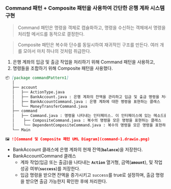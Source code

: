### Command 패턴 + Composite 패턴을 사용하여 간단한 은행 계좌 시스템 구현

> Command 패턴은 명령을 객체로 캡슐화하고, 명령을 수신하는 객체에서 명령을 처리할 메서드를 동적으로 결정한다.

> Composite 패턴은 복수와 단수를 동일시하여 재귀적인 구조를 만든다. 여러 개를 모아서 마치 하나의 것처럼 취급한다.

1. 은행 계좌의 입금 및 출금 작업을 처리하기 위해 Command 패턴을 사용하고,
2. 명령들을 조합하기 위해 Composite 패턴을 사용했다.

```markdown
📦 [package commandPattern1]
   │
   ├── account
   │   ├── ActionType.java
   │   ├── BankAccount.java : 은행 계좌의 잔액을 관리하고 입금 및 출금 명령을 처리하는 은행 계좌 클래스
   │   ├── BankAccountCommand.java : 은행 계좌에 대한 명령을 표현하는 클래스
   │   └── MoneyTransferCommand.java
   ├── command
   │   ├── Command.java : 명령을 나타내는 인터페이스. 이 인터페이스에 있는 메소드를 호출했을 때 구체적으로 무슨 일이 일어날지는 Command 인터페이스를 구현한 클래스가 결정한다.
   │    ├── CompositeCommand.java : 복수의 명령을 모은 명령을 표현하는 클래스
   │    └── DependentCompositeCommand.java : 복수의 명령을 모은 명령을 표현하는 클래스에 성공 여부에 따라 의존적으로 여러 명령을 실행하는 기능을 추가한 클래스
   └── Main

🖼️ ![Command 및 Composite 패턴 UML Diagram](command-1.drawio.png)
```


- BankAccount 클래스에 은행 계좌의 현재 잔액(**`balance`**)을 저장한다.
- BankAccountCommand 클래스
    - 계좌 작업(입금 또는 출금)을 나타내는 **`Action`** 열거형, 금액(**`amount`**), 및 작업 성공 여부(**`success`**)를 저장한다.
    - 입금 명령을 받으면 잔액을 증가시키고 `success`를 true로 설정하며, 출금 명령을 받으면 출금 가능한지 확인한 후에 처리한다.